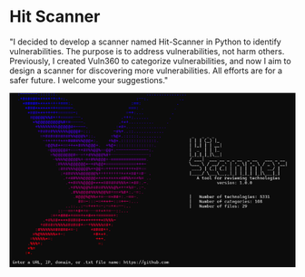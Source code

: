# Hit Scanner
"I decided to develop a scanner named Hit-Scanner in Python to identify vulnerabilities. The purpose is to address vulnerabilities, not harm others. Previously, I created Vuln360 to categorize vulnerabilities, and now I aim to design a scanner for discovering more vulnerabilities. All efforts are for a safer future. I welcome your suggestions."

![Hit Scanner](img/2025-01-13-001.png)
